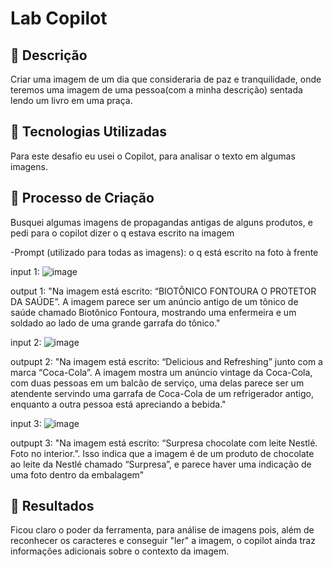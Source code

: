 # Lab Copilot

## 📒 Descrição
Criar uma imagem de um dia que consideraria de paz e tranquilidade, onde teremos uma imagem de uma pessoa(com a minha descrição) sentada lendo um livro em uma praça.

## 🤖 Tecnologias Utilizadas
Para este desafio eu usei o Copilot, para analisar o texto em algumas imagens.

## 🧐 Processo de Criação
Busquei algumas imagens de propagandas antigas de alguns produtos, e pedi para o copilot dizer o q estava escrito na imagem

-Prompt (utilizado para todas as imagens): o q está escrito na foto à frente

input 1:
  ![image](https://github.com/user-attachments/assets/469cc197-383b-4c82-b5f9-d789443db545)

output 1: 
 "Na imagem está escrito: “BIOTÔNICO FONTOURA O PROTETOR DA SAÚDE”. A imagem parece ser um anúncio antigo de um tônico de saúde chamado Biotônico Fontoura, mostrando uma enfermeira e um soldado ao lado de uma grande garrafa do tônico."

input 2:
![image](https://github.com/user-attachments/assets/9b7ee611-5347-4f68-bc91-2a8ea4d53d5a)

outpupt 2:
 "Na imagem está escrito: “Delicious and Refreshing” junto com a marca “Coca-Cola”. A imagem mostra um anúncio vintage da Coca-Cola, com duas pessoas em um balcão de serviço, uma delas parece ser um atendente servindo uma garrafa de Coca-Cola de um refrigerador antigo, enquanto a outra pessoa está apreciando a bebida."

input 3:
![image](https://github.com/user-attachments/assets/e0148c8f-e420-4f33-ac74-d37796f0547a)

outpupt 3:
"Na imagem está escrito: “Surpresa chocolate com leite Nestlé. Foto no interior.”. Isso indica que a imagem é de um produto de chocolate ao leite da Nestlé chamado “Surpresa”, e parece haver uma indicação de uma foto dentro da embalagem"

## 🚀 Resultados
Ficou claro o poder da ferramenta, para análise de imagens pois, além de reconhecer os caracteres e conseguir "ler" a imagem, o copilot ainda traz informações adicionais sobre o contexto da imagem.
